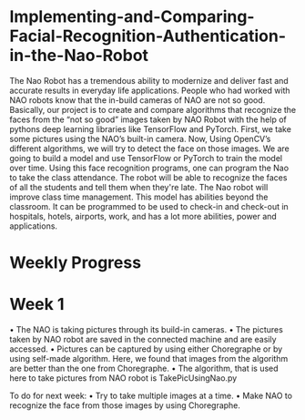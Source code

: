 # Implementing-and-Comparing-Facial-Recognition-Authentication-in-the-Nao-Robot

The Nao Robot has a tremendous ability to modernize and deliver fast and accurate results in everyday life applications. People who had worked with NAO robots know that the in-build cameras of NAO are not so good. Basically, our project is to create and compare algorithms that recognize the faces from the “not so good” images taken by NAO Robot with the help of pythons deep learning libraries like TensorFlow and PyTorch. First, we take some pictures using the NAO’s built-in camera. Now, Using OpenCV’s different algorithms, we will try to detect the face on those images. We are going to build a model and use TensorFlow or PyTorch to train the model over time. Using this face recognition programs, one can program the Nao to take the class attendance. The robot will be able to recognize the faces of all the students and tell them when they're late. The Nao robot will improve class time management. This model has abilities beyond the classroom. It can be programmed to be used to check-in and check-out in hospitals, hotels, airports, work, and has a lot more abilities, power and applications.

# Weekly Progress 

# Week 1
•	The NAO is taking pictures through its build-in cameras.
•	The pictures taken by NAO robot are saved in the connected machine and are easily accessed.
•	Pictures can be captured by using either Choregraphe or by using self-made algorithm. Here, we found that images from the algorithm are better than the one from Choregraphe.
•	The algorithm, that is used here to take pictures from NAO robot is TakePicUsingNao.py

To do for next week:
•	Try to take multiple images at a time.
•	Make NAO to recognize the face from those images by using Choregraphe.




